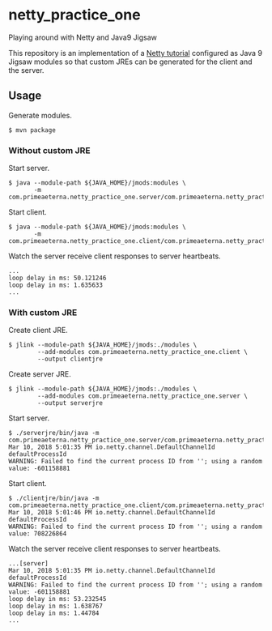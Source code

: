 # netty_practice_one

Playing around with Netty and Java9 Jigsaw

This repository is an implementation of a [Netty tutorial](http://shengwangi.blogspot.com/2016/03/netty-tutorial-hello-world-example.html) configured as Java 9 Jigsaw modules so that custom JREs can be generated for the client and the server.

## Usage

Generate modules.
```
$ mvn package
```

### Without custom JRE

Start server.
```
$ java --module-path ${JAVA_HOME}/jmods:modules \
       -m com.primeaeterna.netty_practice_one.server/com.primeaeterna.netty_practice_one.server.NettyServer
```

Start client.
```
$ java --module-path ${JAVA_HOME}/jmods:modules \
       -m com.primeaeterna.netty_practice_one.client/com.primeaeterna.netty_practice_one.client.NettyClient
```

Watch the server receive client responses to server heartbeats.
```
...
loop delay in ms: 50.121246
loop delay in ms: 1.635633
...
```

### With custom JRE

Create client JRE.
```
$ jlink --module-path ${JAVA_HOME}/jmods:./modules \
        --add-modules com.primeaeterna.netty_practice_one.client \
        --output clientjre
```

Create server JRE.
```
$ jlink --module-path ${JAVA_HOME}/jmods:./modules \
        --add-modules com.primeaeterna.netty_practice_one.server \
        --output serverjre
```

Start server.
```
$ ./serverjre/bin/java -m com.primeaeterna.netty_practice_one.server/com.primeaeterna.netty_practice_one.server.NettyServer
Mar 10, 2018 5:01:35 PM io.netty.channel.DefaultChannelId defaultProcessId
WARNING: Failed to find the current process ID from ''; using a random value: -601158881
```

Start client.
```
$ ./clientjre/bin/java -m com.primeaeterna.netty_practice_one.client/com.primeaeterna.netty_practice_one.client.NettyClient
Mar 10, 2018 5:01:46 PM io.netty.channel.DefaultChannelId defaultProcessId
WARNING: Failed to find the current process ID from ''; using a random value: 708226864
```

Watch the server receive client responses to server heartbeats.
```
...[server]
Mar 10, 2018 5:01:35 PM io.netty.channel.DefaultChannelId defaultProcessId
WARNING: Failed to find the current process ID from ''; using a random value: -601158881
loop delay in ms: 53.232545
loop delay in ms: 1.638767
loop delay in ms: 1.44784
...
```
